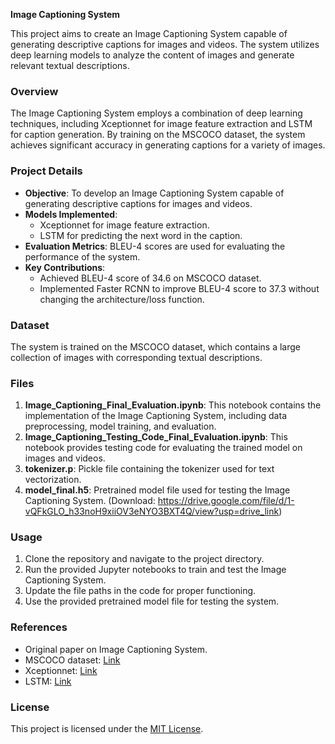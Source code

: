 **Image Captioning System**

This project aims to create an Image Captioning System capable of generating descriptive captions for images and videos. The system utilizes deep learning models to analyze the content of images and generate relevant textual descriptions.

### Overview
The Image Captioning System employs a combination of deep learning techniques, including Xceptionnet for image feature extraction and LSTM for caption generation. By training on the MSCOCO dataset, the system achieves significant accuracy in generating captions for a variety of images.

### Project Details
- **Objective**: To develop an Image Captioning System capable of generating descriptive captions for images and videos.
- **Models Implemented**:
  - Xceptionnet for image feature extraction.
  - LSTM for predicting the next word in the caption.
- **Evaluation Metrics**: BLEU-4 scores are used for evaluating the performance of the system.
- **Key Contributions**:
  - Achieved BLEU-4 score of 34.6 on MSCOCO dataset.
  - Implemented Faster RCNN to improve BLEU-4 score to 37.3 without changing the architecture/loss function.

### Dataset
The system is trained on the MSCOCO dataset, which contains a large collection of images with corresponding textual descriptions.

### Files
1. **Image_Captioning_Final_Evaluation.ipynb**: This notebook contains the implementation of the Image Captioning System, including data preprocessing, model training, and evaluation.
2. **Image_Captioning_Testing_Code_Final_Evaluation.ipynb**: This notebook provides testing code for evaluating the trained model on images and videos.
3. **tokenizer.p**: Pickle file containing the tokenizer used for text vectorization.
4. **model_final.h5**: Pretrained model file used for testing the Image Captioning System. (Download: https://drive.google.com/file/d/1-vQFkGLO_h33noH9xiiOV3eNYO3BXT4Q/view?usp=drive_link)

### Usage
1. Clone the repository and navigate to the project directory.
2. Run the provided Jupyter notebooks to train and test the Image Captioning System.
3. Update the file paths in the code for proper functioning.
4. Use the provided pretrained model file for testing the system.

### References
- Original paper on Image Captioning System.
- MSCOCO dataset: [Link](https://cocodataset.org/#home)
- Xceptionnet: [Link](https://arxiv.org/abs/1610.02357)
- LSTM: [Link](https://www.bioinf.jku.at/publications/older/2604.pdf)

### License
This project is licensed under the [MIT License](LICENSE).
